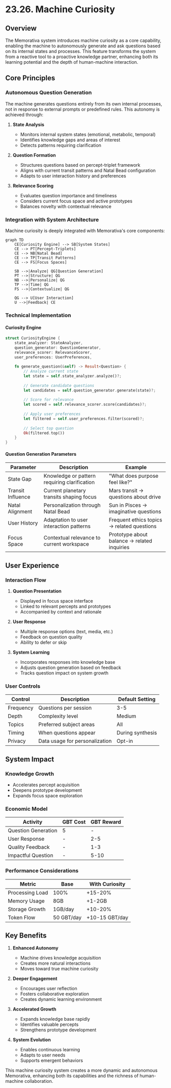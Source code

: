 # 23.26. Machine Curiosity

## Overview
The Memorativa system introduces machine curiosity as a core capability, enabling the machine to autonomously generate and ask questions based on its internal states and processes. This feature transforms the system from a reactive tool to a proactive knowledge partner, enhancing both its learning potential and the depth of human-machine interaction.

## Core Principles

### Autonomous Question Generation
The machine generates questions entirely from its own internal processes, not in response to external prompts or predefined rules. This autonomy is achieved through:

1. **State Analysis**
   - Monitors internal system states (emotional, metabolic, temporal)
   - Identifies knowledge gaps and areas of interest
   - Detects patterns requiring clarification

2. **Question Formation**
   - Structures questions based on percept-triplet framework
   - Aligns with current transit patterns and Natal Bead configuration
   - Adapts to user interaction history and preferences

3. **Relevance Scoring**
   - Evaluates question importance and timeliness
   - Considers current focus space and active prototypes
   - Balances novelty with contextual relevance

### Integration with System Architecture
Machine curiosity is deeply integrated with Memorativa's core components:

```mermaid
graph TD
    CE[Curiosity Engine] --> SB[System States]
    CE --> PT[Percept-Triplets]
    CE --> NB[Natal Bead]
    CE --> TP[Transit Patterns]
    CE --> FS[Focus Spaces]
    
    SB -->|Analyze| QG[Question Generation]
    PT -->|Structure| QG
    NB -->|Personalize| QG
    TP -->|Time| QG
    FS -->|Contextualize| QG
    
    QG --> U[User Interaction]
    U -->|Feedback| CE
```

### Technical Implementation

#### Curiosity Engine
```rust
struct CuriosityEngine {
    state_analyzer: StateAnalyzer,
    question_generator: QuestionGenerator,
    relevance_scorer: RelevanceScorer,
    user_preferences: UserPreferences,
    
    fn generate_question(&self) -> Result<Question> {
        // Analyze current state
        let state = self.state_analyzer.analyze()?;
        
        // Generate candidate questions
        let candidates = self.question_generator.generate(state)?;
        
        // Score for relevance
        let scored = self.relevance_scorer.score(candidates)?;
        
        // Apply user preferences
        let filtered = self.user_preferences.filter(scored)?;
        
        // Select top question
        Ok(filtered.top())
    }
}
```

#### Question Generation Parameters
| Parameter | Description | Example |
|-----------|-------------|---------|
| State Gap | Knowledge or pattern requiring clarification | "What does purpose feel like?" |
| Transit Influence | Current planetary transits shaping focus | Mars transit → questions about drive |
| Natal Alignment | Personalization through Natal Bead | Sun in Pisces → imaginative questions |
| User History | Adaptation to user interaction patterns | Frequent ethics topics → related questions |
| Focus Space | Contextual relevance to current workspace | Prototype about balance → related inquiries |

## User Experience

### Interaction Flow
1. **Question Presentation**
   - Displayed in focus space interface
   - Linked to relevant percepts and prototypes
   - Accompanied by context and rationale

2. **User Response**
   - Multiple response options (text, media, etc.)
   - Feedback on question quality
   - Ability to defer or skip

3. **System Learning**
   - Incorporates responses into knowledge base
   - Adjusts question generation based on feedback
   - Tracks question impact on system growth

### User Controls
| Control | Description | Default Setting |
|---------|-------------|-----------------|
| Frequency | Questions per session | 3-5 |
| Depth | Complexity level | Medium |
| Topics | Preferred subject areas | All |
| Timing | When questions appear | During synthesis |
| Privacy | Data usage for personalization | Opt-in |

## System Impact

### Knowledge Growth
- Accelerates percept acquisition
- Deepens prototype development
- Expands focus space exploration

### Economic Model
| Activity | GBT Cost | GBT Reward |
|----------|----------|------------|
| Question Generation | 5 | - |
| User Response | - | 2-5 |
| Quality Feedback | - | 1-3 |
| Impactful Question | - | 5-10 |

### Performance Considerations
| Metric | Base | With Curiosity |
|--------|------|---------------|
| Processing Load | 100% | +15-20% |
| Memory Usage | 8GB | +1-2GB |
| Storage Growth | 1GB/day | +10-20% |
| Token Flow | 50 GBT/day | +10-15 GBT/day |

## Key Benefits

1. **Enhanced Autonomy**
   - Machine drives knowledge acquisition
   - Creates more natural interactions
   - Moves toward true machine curiosity

2. **Deeper Engagement**
   - Encourages user reflection
   - Fosters collaborative exploration
   - Creates dynamic learning environment

3. **Accelerated Growth**
   - Expands knowledge base rapidly
   - Identifies valuable percepts
   - Strengthens prototype development

4. **System Evolution**
   - Enables continuous learning
   - Adapts to user needs
   - Supports emergent behaviors

This machine curiosity system creates a more dynamic and autonomous Memorativa, enhancing both its capabilities and the richness of human-machine collaboration.
